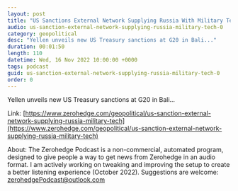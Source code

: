 ```yaml
---
layout: post
title: "US Sanctions External Network Supplying Russia With Military Tech"
audio: us-sanction-external-network-supplying-russia-military-tech-0
category: geopolitical
desc: "Yellen unveils new US Treasury sanctions at G20 in Bali..."
duration: 00:01:50
length: 110
datetime: Wed, 16 Nov 2022 10:00:00 +0000
tags: podcast
guid: us-sanction-external-network-supplying-russia-military-tech-0
order: 0
---
```

Yellen unveils new US Treasury sanctions at G20 in Bali...

Link: [https://www.zerohedge.com/geopolitical/us-sanction-external-network-supplying-russia-military-tech](https://www.zerohedge.com/geopolitical/us-sanction-external-network-supplying-russia-military-tech)

About: The Zerohedge Podcast is a non-commercial, automated program, designed to give people a way to get news from Zerohedge in an audio format.  I am actively working on tweaking and improving the setup to create a better listening experience (October 2022).  Suggestions are welcome: [zerohedgePodcast@outlook.com](mailto:zerohedgePodcast@outlook.com)